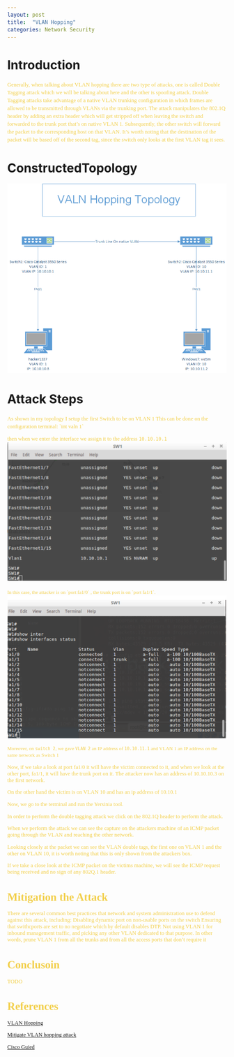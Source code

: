 ```yaml
---
layout: post
title:  "VLAN Hopping"
categories: Network Security
---
```

# **Introduction**
<span style="color: #f2cf4a; font-family: Babas; font-size: 0.9em;"> Generally, when talking about VLAN hopping there are two type of attacks, one is called Double Tagging attack which we will be talking about here and the other is spoofing attack. Double Tagging attacks take advantage of a native VLAN trunking configuration in which frames are allowed to be transmitted through VLANs via the trunking port. The attack manipulates the 802.1Q header by adding an extra header which will get stripped off when leaving the switch and forwarded to the trunk port that’s on native VLAN 1. Subsequently, the other switch will forward the packet to the corresponding host on that VLAN. It’s worth noting that the destination of the packet will be based off of the second tag, since the switch only looks at the first VLAN tag it sees. </span>

#    **ConstructedTopology**

<img src="https://raw.githubusercontent.com/0xalamri/layer0/gh-pages/_posts/img/VLAN-Hopping/VLAN_Topology.png"/>

#     **Attack Steps**
<span style="color: #f2cf4a; font-family: Babas; font-size: 0.9em;"> 
As shown in my topology I setup the first Switch to be on VLAN 1 This can be done on the configuration terminal: `int valn 1` 

then when we enter the interface we assign it to the address `10.10.10.1`   </span>
<img src="https://raw.githubusercontent.com/0xalamri/layer0/gh-pages/_posts/img/VLAN-Hopping/1.png"/>


<span style="color: #f2cf4a; font-family: Babas; font-size: 0.9em;"> 
In this case, the attacker is on `port fa1/0` , the trunk port is on `port fa1/1`. </span>
<img src="https://raw.githubusercontent.com/0xalamri/layer0/gh-pages/_posts/img/VLAN-Hopping/2.png"/>


<span style="color: #f2cf4a; font-family: Babas; font-size: 0.9em;"> Moreover, on `switch 2`, we gave `VLAN 2` an IP address of `10.10.11.1` and VLAN 1 an IP address on the same network as Switch 1 </span>


Now, if we take a look at port fa1/0 it will have the victim connected to it, and when we look at the other port, fa1/1, it will have the trunk port on it.
The attacker now has an address of 10.10.10.3 on the first network.  

On the other hand the victim is on VLAN 10 and has an ip address of 10.10.1

Now, we go to the terminal and run the Yersinia tool.

In order to perform the double tagging attack we click on the 802.1Q header to perform the attack.

When we perform the attack we can see the capture on the attackers machine of an ICMP packet going through the VLAN and reaching the other network.

Looking closely at the packet we can see the VLAN double tags, the first one on VLAN 1 and the other on VLAN 10, it is worth noting that this is only shown from the attackers box.

If we take a close look at the ICMP packet on the victims machine, we will see the ICMP request being received and no sign of any 802Q.1 header.

# **Mitigation the Attack**
There are several common best practices that network and system administration use to defend against this attack, including:
Disabling dynamic port on non-usable ports on the switch
Ensuring that swithcports are set to no negotiate which by default disables DTP.
Not using VLAN 1 for inbound management traffic, and picking any other VLAN dedicated to that purpose. In other words, prune VLAN 1 from all the trunks and from all the access ports that don’t require it

# **Conclusoin**
TODO

# **References**

[VLAN Hopping](https://networklessons.com/cisco/ccnp-switch/vlan-hopping/)

[Mitigate VLAN hopping attack](https://howdoesinternetwork.com/2012/mitigate-vlan-hopping)

[Cisco Guied](https://www.cisco.com/c/en/us/td/docs/switches/lan/catalyst4500/12-2/25ew/configuration/guide/conf/port_sec.html)
